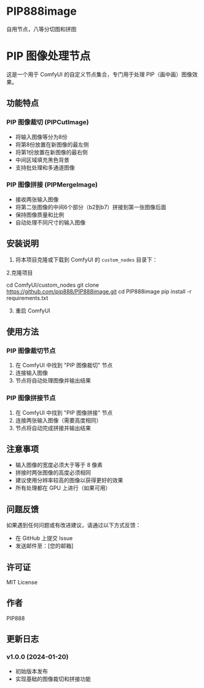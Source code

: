 # PIP888image
自用节点，八等分切图和拼图
# PIP 图像处理节点

这是一个用于 ComfyUI 的自定义节点集合，专门用于处理 PIP（画中画）图像效果。

## 功能特点

### PIP 图像裁切 (PIPCutImage)
- 将输入图像等分为8份
- 将第8份放置在新图像的最左侧
- 将第1份放置在新图像的最右侧
- 中间区域填充黑色背景
- 支持批处理和多通道图像

### PIP 图像拼接 (PIPMergeImage)
- 接收两张输入图像
- 将第二张图像的中间6个部分（b2到b7）拼接到第一张图像后面
- 保持图像质量和比例
- 自动处理不同尺寸的输入图像

## 安装说明

1. 将本项目克隆或下载到 ComfyUI 的 `custom_nodes` 目录下：

2.克隆项目

cd ComfyUI/custom_nodes
git clone https://github.com/pip888/PIP888image.git
cd PIP888image
pip install -r requirements.txt


3. 重启 ComfyUI

## 使用方法

### PIP 图像裁切节点
1. 在 ComfyUI 中找到 "PIP 图像裁切" 节点
2. 连接输入图像
3. 节点将自动处理图像并输出结果

### PIP 图像拼接节点
1. 在 ComfyUI 中找到 "PIP 图像拼接" 节点
2. 连接两张输入图像（需要高度相同）
3. 节点将自动完成拼接并输出结果

## 注意事项

- 输入图像的宽度必须大于等于 8 像素
- 拼接时两张图像的高度必须相同
- 建议使用分辨率较高的图像以获得更好的效果
- 所有处理都在 GPU 上进行（如果可用）

## 问题反馈

如果遇到任何问题或有改进建议，请通过以下方式反馈：
- 在 GitHub 上提交 Issue
- 发送邮件至：[您的邮箱]

## 许可证

MIT License

## 作者

PIP888

## 更新日志

### v1.0.0 (2024-01-20)
- 初始版本发布
- 实现基础的图像裁切和拼接功能
